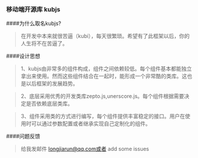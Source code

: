 ### 移动端开源库 kubjs

####为什么取名kubjs?

>在开发中本来就很苦逼（kubi），每天很繁琐。希望有了此框架以后，你的人生将不在苦逼了。

####设计思想

>1、kubjs由非常多的组件构成，组件之间依赖较低。每个组件基本都能独立拿出来使用。然而这些组件结合在一起时，能形成一个非常酷的类库。这也是以后框架的发展趋势。

>2、底层采用优秀的开发类库zepto.js,unerscore.js。每个组件根据需要决定是否依赖底层类库。

>3、组件采用类的方式进行编写，每个组件提供丰富稳定的接口。用户在使用时可以通过参数配置或者继承实现自己定制化的组件。

####问题反馈

>给我发邮件 longjiarun@qq.com或者 add some issues
